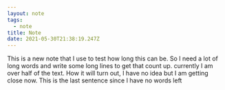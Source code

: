 ```yaml
---
layout: note
tags:
  - note
title: Note
date: 2021-05-30T21:38:19.247Z
---
```

This is a new note that I use to test how long this can be. So I need a lot of long words and write some long lines to get that count up. currently I am over half of the text. How it will turn out, I have no idea but I am getting close now. This is the last sentence since I have no words left